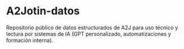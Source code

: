 # A2Jotin-datos

Repositorio público de datos estructurados de A2J para uso técnico y lectura por sistemas de IA (GPT personalizado, automatizaciones y formación interna).
